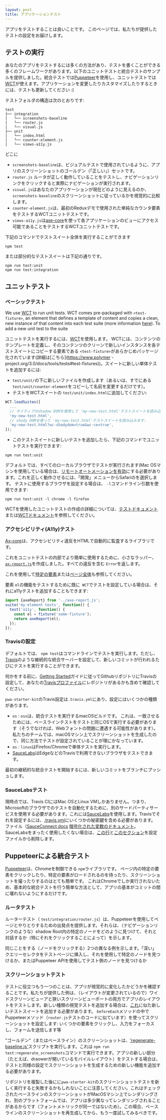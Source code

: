 ```yaml
---
layout: post
title: アプリケーションテスト
---
```

<!-- original:
It is good to test your apps. This page will take you through the testing setup we have provided.

## Running tests
There are many ways to test your app, and many frameworks in which you can write your tests. We provided samples for both unit tests and integration tests below -- the integration tests use [Puppeteer](https://github.com/GoogleChrome/puppeteer), and the unit tests use [WCT](https://github.com/Polymer/web-component-tester). As you modify and the customize your app, make sure you also update the tests :)

The test folder has the following structure:
```
test
├── integration
|   └── screenshots-baseline
|   └── router.js
|   └── visual.js
├── unit
|   └── index.html
|   └── counter-element.js
|   └── views-a11y.js
```
Where
- `screenshots-baseline` is the golden ("correct") set of screenshots for the app, as used in visual testing.
- `router.js` tests that the router is working correctly, and clicking on the nav links actually does a navigation.
- `visual.js` does a visual diffing of what your application currently looks like, and what it _should_ look like according to the screenshots in `screenshots-baseline`.
- `counter-element.js` is a WCT unit test that tests the simple counter element used in the first Redux demo.
- `views-a11y.js` is a WCT unit test that uses [axe-core](https://github.com/dequelabs/axe-core) to test that each of the application's views are accessible.

You can run the entire test suite via
```
npm test
```

Or a particular test suite via
```
npm run test:unit
npm run test:integration
```

## Unit testing

### Basic testing
We use [WCT](https://github.com/Polymer/web-component-tester) to run unit tests. WCT comes pre-packaged with `<test-fixture>`, an element that defines a template of content and copies a clean, new instance of that content into each test suite (more information [here](https://www.polymer-project.org/3.0/docs/tools/tests#test-fixtures)). To add a new unit test to the suite:
- Create a new file under `test/unit/` (or just copy and rename `test/unit/counter-element` for a starting point.
- Add the test to the WCT suite, in `test/unit/index.html`:

```js
WCT.loadSuites([
  ...
  // Load 'my-new-test.html' test suite, using native shadow dom:
  'my-new-test.html',
  // Load 'my-new-test.html' test suite, using shadydom
  'my-new-test.html?wc-shadydom=true&wc-ce=true',
]);
```
- Once you've added the new tests to this test suite, you can run the unit tests via
```
npm run test:unit
```

By default, the tests will be run on all of your local browsers (note that if you're on a Mac OS machine, you might have to [enable remote automation](https://webkit.org/blog/6900/webdriver-support-in-safari-10/) in Safari from the "Develop" menu for this to work correctly). If you want to configure the browsers used for testing, you can use the `-l` command line argument:

```
npm run test:unit -l chrome -l firefox
```

For more information on writing unit tests with WCT, check out the [testing documentation](https://www.polymer-project.org/3.0/docs/tools/tests#overview) or the [WCT documentation](https://github.com/Polymer/tools/tree/master/packages/web-component-tester#test-fixture).

### A11y testing
[Axe-core](https://github.com/dequelabs/axe-core) is a library that automatically audits your HTML for accessibility violations. In order to use this more easily inside of unit tests, we've created a small wrapper, [`axe-report.js`](https://github.com/Polymer/pwa-helpers#axe-reportjs), that returns an `Error` containing all the violations. You can use this to unit test a [specific element](https://github.com/Polymer/pwa-starter-kit/blob/master/test/unit/counter-element.html#L70) or a [whole page](https://github.com/Polymer/pwa-starter-kit/blob/master/test/unit/views-a11y.html) as well. If you already have a `WCT` unit test set up to test the functionality of an element `el`, then you can also add an a11y test for it via:
```js
import {axeReport} from '../axe-report.js';
suite('my-element tests', function() {
  test('a11y', function() {
    const el = fixture('some-fixture');
    return axeReport(el);
  });
});
```

### Setting up Travis
By default, `npm test` runs the tests on the command line. However, you can set up a continuous integration server,
like [Travis](https://travis-ci.org/), to run the tests every time a new commit is made.

Before you do anything, make sure you've set up Travis on your Github repository according to the [Getting Started](https://docs.travis-ci.com/user/getting-started/) guide, including flipping your repo "on" on your [Travis profile page](https://travis-ci.org/profile)

The `pwa-starter-kit` Travis config lives in `.travis.yml`, and has a couple of different configurations in its matrix
- `os: osx` is a macOS build, which runs the integration tests. This is because in order to match, the baseline tests needs to be ran on the same OS as the tests (or else you're likely to run into web font problems). On our team, we generated the screenshots on a macOS machine, so it makes sense the tests are setup in the same way.
- `os: linux` runs the unit tests on Firefox/Chrome.
- [SauceLabs](https://saucelabs.com/) testing for browsers that aren't available on Travis, such as Edge.

To trigger your first continuous integration test, push a new commit to a branch.

### SauceLabs testing
At the moment, Travis CI only has Mac OS and Linux VMs, which means you need to use a separate third-party service to automate testing on Microsoft browsers. We use [SauceLabs](https://saucelabs.com/) for this, and in order to set it up on Travis, you need to include some private keys in the [.travis.yml](https://github.com/Polymer/pwa-starter-kit/blob/master/.travis.yml#L20) file (see the [SauceConnect docs](https://docs.travis-ci.com/user/sauce-connect/), [encrypted variables docs](https://docs.travis-ci.com/user/environment-variables#Defining-encrypted-variables-in-.travis.yml)). If you don't want to use SauceLabs at all, delete [this line](https://github.com/Polymer/pwa-starter-kit/blob/master/.travis.yml#L19) and [this section](https://github.com/Polymer/pwa-starter-kit/blob/master/.travis.yml#L20) from the configuration file.

## Integration testing with Puppeteer
[Puppeteer](https://github.com/GoogleChrome/puppeteer) is an `npm` library that lets you control Chrome. It makes it really easy to do things like click on particular elements in the page, wait until certain elements are loaded, and take screenshots. Because it only runs in Chrome, we're only including it as an easy way to do basic integration testing -- making sure that the basics of your app don't break in between commits.

### Router tests
The router tests (in `test/integration/router.js`) provide you with a starting point for using Puppeteer to interact with your page. They show you how you can find a particular node in a shadow root (like the navigation links), and interact with it (in particular, by clicking on it).

We've provided two different examples of doing the same thing (clicking on a node): by injecting a "deep" query selector into your testing page, and using that to find a particular node, or by using the Puppeteer API to target the node on the test side.

### Screenshot testing
Another thing that is useful to test is seeing if the app has changed visually. The examples we've provided test the layout of the app in both wide and narrow screen viewports (since the layout changes). If you want to add a new kind of visual test, you should add a new test suite, similar to [this one](https://github.com/Polymer/pwa-starter-kit/blob/master/test/integration/visual.js#L50), where in the `beforeEach` method you would use Puppeteer methods (similar to the code in the `router.js` tests) to set up the screenshot: clicking on some elements, focusing inputs, submitting forms, etc.

The "golden" (or baseline) screenshots are generated by the [`regenerate-baseline.js`](https://github.com/Polymer/pwa-starter-kit/blob/master/test/integration/screenshots-baseline/regenerate.js) script, which you can run with the `npm run test:regenerate_screenshots` command. If you want to test new parts of the app (for example, a mobile layout with the drawer open), make sure that you add both a new function to generate the screenshot with a similar set up as your test.

Note that if you run `pwa-starter-kit`'s screenshot tests fresh after cloning the repo, they might fail: this is because the checked in baseline screenshots are rendered on a MacOS machine, and if you're running the tests on a different platform, the app might render slightly differently (most likely due to the font metrics not being identical). You should re-generate the baseline screenshots in this case, and then try the test again.
-->

アプリをテストすることは良いことです。 このページでは、私たちが提供したテストの設定をお届けします。

## テストの実行

あなたのアプリをテストするには多くの方法があり、テストを書くことができる多くのフレームワークがあります。以下のユニットテストと統合テストのサンプルを提供しました。統合テストでは[Puppeteer](https://github.com/GoogleChrome/puppeteer)を使用し、ユニットテストでは[WCT](https://github.com/Polymer/web-component-tester)が使えます。アプリケーションを変更したりカスタマイズしたりするときには、テストも更新してください :)

テストフォルダの構造は次のとおりです:
```
test
├── integration
|   └── screenshots-baseline
|   └── router.js
|   └── visual.js
├── unit
|   └── index.html
|   └── counter-element.js
|   └── views-a11y.js
```

どこに

- `screenshots-baseline`は、ビジュアルテストで使用されているように、アプリのスクリーンショットのゴールデン（「正しい」）セットです。
- `router.js` ルータが正しく動作していることをテストし、ナビゲーションリンクをクリックすると実際にナビゲーションが実行されます。
- `visual.js`はあなたのアプリケーションが現在どのように見えるのか、`screenshots-baseline`のスクリーンショットに従っているかを視覚的に比較します。
- `counter-element.js`は、最初のReduxデモで使用された単純なカウンタ要素をテストするWCTユニットテストです。
- `views-a11y.js`は[axe-core](https://github.com/dequelabs/axe-core)を使って各アプリケーションのビューにアクセス可能であることをテストするWCTユニットテストです。

下記のコマンドでテストスイート全体を実行することができます
```
npm test
```

または部分的なテストスイートは下記の通りです。
```
npm run test:unit
npm run test:integration
```

## ユニットテスト

### ベーシックテスト

We use [WCT](https://github.com/Polymer/web-component-tester) to run unit tests. WCT comes pre-packaged with `<test-fixture>`, an element that defines a template of content and copies a clean, new instance of that content into each test suite (more information [here](https://www.polymer-project.org/3.0/docs/tools/tests#test-fixtures)). To add a new unit test to the suite

ユニットテストを実行するには、[WCT](https://github.com/Polymer/web-component-tester)を使用します。 WCTには、コンテンツのテンプレートを定義し、そのコンテンツのクリーンで新しいインスタンスを各テストスイートにコピーする要素である `<test-fixture>`があらかじめパッケージ化されています(詳細は[こちら](https://www.polymer -project.org/3.0/docs/tools/tests#test-fixtures))。スイートに新しい単体テストを追加するには:

- `test/unit/`の下に新しいファイルを作成します（あるいは、すでにある`test/unit/counter-element`をコピーして名前を変更するだけです）。
- テストをWCTスイートの `test/unit/index.html`に追加してください:

```js
WCT.loadSuites([
  ...
  // ネイティブのshadow DOMを使用して 'my-new-test.html'テストスイートを読み込みます:
  'my-new-test.html',
  // shady DOMを使って 'my-new-test.html'テストスイートを読み込みます:
  'my-new-test.html?wc-shadydom=true&wc-ce=true',
]);
```

- このテストスイートに新しいテストを追加したら、下記のコマンドでユニットテストを実行できます:

```
npm run test:unit
```

デフォルトでは、すべてのローカルブラウザでテストが実行されます(Mac OSマシンを使用している場合は、[リモートオートメーションを有効](https://webkit.org/blog/6900/webdriver-support-in-safari-10/)にする必要があります。これを正しく動作させるには、「開発」メニューからSafariのを選択します。 テストに使用するブラウザを設定する場合は、 `-l`コマンドライン引数を使用できます:

```
npm run test:unit -l chrome -l firefox
```

WCTを使用したユニットテストの作成の詳細については、[テストドキュメント](https://www.polymer-project.org/3.0/docs/tools/tests#overview)または[WCTドキュメント](https:/github.com/Polymer/tools/tree/master/packages/web-component-tester#test-fixture)を参照してください。

### アクセシビリティ(A11y)テスト

[Ax-core](https://github.com/dequelabs/axe-core)は、アクセシビリティ違反をHTMLで自動的に監査するライブラリです。

これをユニットテストの内部でより簡単に使用するために、小さなラッパー、[`ax-report.js`](https://github.com/Polymer/pwa-helpers#axe-reportjs)を作成しました。すべての違反を含む `Error`を返します。

これを使用して[特定の要素](https://github.com/Polymer/pwa-starter-kit/blob/master/test/unit/counter-element.html#L70)または[ページ全体](https://github.com/Polymer/pwa-starter-kit/blob/master/test/unit/views-a11y.html)も参照してください。

要素 `el`の機能をテストするために既に` WCT`でテストを設定している場合は、それにa11yテストを追加することもできます:

```js
import {axeReport} from '../axe-report.js';
suite('my-element tests', function() {
  test('a11y', function() {
    const el = fixture('some-fixture');
    return axeReport(el);
  });
});
```

### Travisの設定

デフォルトでは、 `npm test`はコマンドラインでテストを実行します。ただし、[Travis](https://travis-ci.org/)のような継続的な統合サーバーを設定して、新しいコミットが行われるたびにテストを実行することができます。

何かをする前に、[Getting Started](https://docs.travis-ci.com/user/getting-started/)ガイドに従ってGithubリポジトリにTravisの設定して、あなたの[Travisプロファイル](https://travis-ci.org/profile)にレポジトリがあるかも含めて確認してください。

`pwa-starter-kit`のTravis設定は`.travis.yml`にあり、設定にはいくつかの種類があります。
- `os：osx`は、統合テストを実行するmacOSビルドです。 これは、一致させるためには、ベースラインテストをテストと同じOSで実行する必要があります（そうでなければ、Webフォントの問題に遭遇する可能性があります）。私たちのチームでは、macOSマシン上でスクリーンショットを生成したので、同じ方法でテストが設定されていることが理にかなっています。
- `os：linux`はFirefox/Chromeで単体テストを実行します。
- [SauceLabs](https://saucelabs.com/)はEdgeなどのTravisで利用できないブラウザをテストできます。

最初の継続的な統合テストを開始するには、新しいコミットをブランチにプッシュします。

### SauceLabsテスト

現時点では、Travis CIにはMac OSとLinux VMしかありません。つまり、Microsoftのブラウザでのテストを自動化するために、別のサードパーティサービスを使用する必要があります。これには[SauceLabs](https://saucelabs.com/)を使用します。Travisでそれを設定するには、[.travis.yml](https://githubPolymer/pwa-starter-kit/blob/master/.travis.yml#L20)にいくつかの秘密鍵を含める必要があります。 ファイル（[SauceConnect docs](https://docs.travis-ci.com/user/sauce-connect/) [暗号化された変数のドキュメント](https://docs.travis-ci.com/user/environment-variables#Defining-encrypted-variables-in-.travis.yml)。 SauceLabsをまったく使用したくない場合は、[この行](https://github.com/Polymer/pwa-starter-kit/blob/master/.travis.yml#L19)と[このセクション](https://github.com/Polymer/pwa-starter-kit/blob/master/.travis.yml#L20)を設定ファイルから削除します。

## Puppeteerによる統合テスト

[Puppeteer](https://github.com/GoogleChrome/puppeteer)は、Chromeを制御できる `npm`ライブラリです。 ページ内の特定の要素をクリックしたり、特定の要素がロードされるのを待ったり、スクリーンショットを撮ったりするのはとても簡単です。 これはChromeでしか実行されないため、基本的な統合テストを行う簡単な方法として、アプリの基本がコミットの間に壊れないようにするだけです。

### ルータテスト

ルーターテスト（ `test/integration/router.js`）は、Puppeteerを使用してページとやりとりするための出発点を提供します。それらは、（ナビゲーションリンクのような）shadow Root内の特定のノードをどのように見つけて、それと対話するか（特にそれをクリックすることによって）を示します。

同じことをする（ノードをクリックする）2つの異なる例を示します。「深い」クエリーセレクタをテストページに挿入し、それを使用して特定のノードを見つけるか、またはPuppeteer APIを使用してテスト側のノードを見つけるか

### スクリーンショットテスト

テストに役立つもう一つのことは、アプリが視覚的に変化したかどうかを確認することです。私たちが提供した例は、（レイアウトが変更されているので）ワイドスクリーンビューアと狭いスクリーンビューポートの両方でアプリのレイアウトをテストします。新しい種類の視覚テストを追加する場合は、[これ](https://github.com/Polymer/pwa-starter-kit/blob/master/test/integration/visual.js#L50)に似た新しいテストスイートを追加する必要があります。 `beforeEach`メソッドの中でPuppeteerメソッド（`router.js`テストのコードに似ています）を使ってスクリーンショットを設定します: いくつかの要素をクリックし、入力をフォーカスし、フォームを送信します等

"ゴールデン"（またはベースライン）のスクリーンショットは、['regenerate-baseline.js'](https://github.com/Polymer/pwa-starter-kit/blob/master/test/integration/screenshots-baseline/regenerate.js)スクリプトを実行します。これは `npm run test:regenerate_screenshots`コマンドで実行できます。アプリの新しい部分（たとえば、draowerが開いているモバイルレイアウト）をテストする場合は、テストと同様の設定でスクリーンショットを生成するための新しい機能を追加する必要があります。

リポジトリを複製した後にに`pwa-starter-kit`のスクリーンショットテストを新しく実行すると失敗するかもしれないことに注意してください。これはチェックされたベースラインのスクリーンショットがMacOSマシン上でレンダリングされ、別のプラットフォームでは、アプリは多少異なってレンダリングされることがあるからです（フォントメトリックが同一ではないため）。この場合、ベースラインのスクリーンショットを再生成してから、もう一度試してみるべきです。
